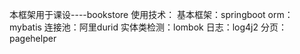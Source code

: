 本框架用于课设----bookstore
使用技术：
基本框架：springboot
orm：mybatis
连接池：阿里durid
实体类检测：lombok
日志：log4j2
分页：pagehelper